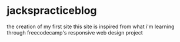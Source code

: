 # jackspracticeblog
the creation of my first site
this site is inspired from what i'm learning through freecodecamp's responsive web design project